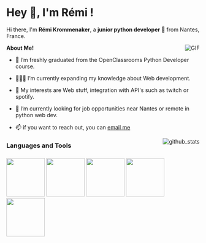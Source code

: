 
<h1 title="hehehe"> Hey 👋, I'm Rémi !</h1>

Hi there, I'm **Rémi Krommenaker**, a **junior python developer** 🚀 from Nantes, France.

<img align="right" alt="GIF" src="https://i.pinimg.com/originals/e4/26/70/e426702edf874b181aced1e2fa5c6cde.gif" />

**About Me!**
- 🌱 I’m freshly graduated from the OpenClassrooms Python Developer course.

- 👨🏽‍💻 I’m currently expanding my knowledge about Web development.

- 🤔 My interests are Web stuff, integration with API's such as twitch or spotify.

- 💼 I’m currently looking for job opportunities near Nantes or remote in python web dev.

- 📫 if you want to reach out, you can [email me](mailto:remi.krommenaker@gmail.com)

<img align="right" alt="github_stats" src="https://github-readme-stats.vercel.app/api?username=remi-hub&theme=dark" />

<h3>Languages and Tools<h3>
  
  <img width="100" height="100" viewBox="0 0 100 100" src="https://cdn.jsdelivr.net/gh/devicons/devicon/icons/python/python-original-wordmark.svg" />
  <img width="100" height="100" viewBox="0 0 100 100" src="https://cdn.jsdelivr.net/gh/devicons/devicon/icons/django/django-original.svg" />
  <img width="100" height="100" viewBox="0 0 100 100" src="https://cdn.jsdelivr.net/gh/devicons/devicon/icons/flask/flask-original-wordmark.svg" />
  <img width="100" height="100" viewBox="0 0 100 100" src="https://cdn.jsdelivr.net/gh/devicons/devicon/icons/javascript/javascript-original.svg" />
  <img width="100" height="100" viewBox="0 0 100 100" src="https://cdn.jsdelivr.net/gh/devicons/devicon/icons/docker/docker-original-wordmark.svg" />
